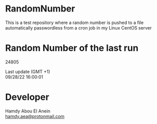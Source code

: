 # RandomNumber    
This is a test repository where a random number is pushed to a file automatically passwordless from a cron job in my Linux CentOS server    
# Random Number of the last run   
24805
      
Last update (GMT +1)    
09/28/22 16:00:01
# Developer    
Hamdy Abou El Anein   
hamdy.aea@protonmail.com
